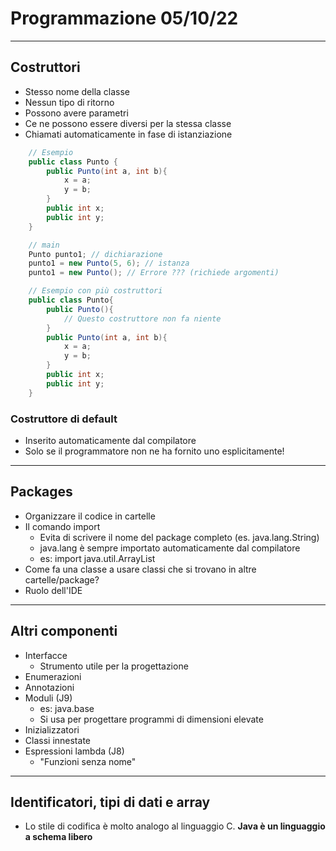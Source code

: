 # Programmazione 05/10/22
---
## Costruttori
+ Stesso nome della classe
+ Nessun tipo di ritorno
+ Possono avere parametri
+ Ce ne possono essere diversi per la stessa classe
+ Chiamati automaticamente in fase di istanziazione
``` java
    // Esempio
    public class Punto {
        public Punto(int a, int b){
            x = a;
            y = b;
        }
        public int x;
        public int y;
    }

    // main
    Punto punto1; // dichiarazione
    punto1 = new Punto(5, 6); // istanza
    punto1 = new Punto(); // Errore ??? (richiede argomenti)
``` 
``` java
    // Esempio con più costruttori
    public class Punto{
        public Punto(){
            // Questo costruttore non fa niente
        }
        public Punto(int a, int b){
            x = a;
            y = b;
        }
        public int x;
        public int y;
    }
```
### Costruttore di default
+ Inserito automaticamente dal compilatore
+ Solo se il programmatore non ne ha fornito uno esplicitamente!
---
## Packages
+ Organizzare il codice in cartelle
+ Il comando import
    + Evita di scrivere il nome del package completo (es. java.lang.String)
    + java.lang è sempre importato automaticamente dal compilatore
    + es: import java.util.ArrayList
+ Come fa una classe a usare classi che si trovano in altre cartelle/package?
+ Ruolo dell'IDE
---
## Altri componenti
+ Interfacce
    + Strumento utile per la progettazione
+ Enumerazioni
+ Annotazioni
+ Moduli (J9)
    + es: java.base
    + Si usa per progettare programmi di dimensioni elevate
+ Inizializzatori
+ Classi innestate
+ Espressioni lambda (J8)
    + "Funzioni senza nome"
---
## Identificatori, tipi di dati e array
+ Lo stile di codifica è molto analogo al linguaggio C.
    **Java è un linguaggio a schema libero**

    
